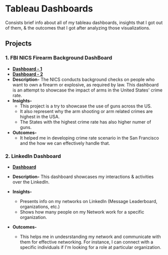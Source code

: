 # Tableau Dashboards
Consists brief info about all of my tableau dashboards, insights that I got out of them, & the outcomes that I got after analyzing those visualizations.

## Projects

### 1. FBI NICS Firearm Background DashBoard
   - **[Dashboard - 1](https://public.tableau.com/app/profile/abhishek7107/viz/FBINICSFirearmBackgroundCheckData-D2/Dashboard1)**
   - **[Dashboard - 2](https://public.tableau.com/app/profile/abhishek7107/viz/FBINICSFirearmBackgroundCheckData_16730558069400/Dashboard2)**
   - **Description-** The NICS conducts background checks on people who want to own a firearm or explosive, as required by law. This dashboard is an attempt to showcase the impact of arms in the United States' crime rate.
   - **Insights-**
      - This project is a try to showcase the use of guns across the US.
      - It also represent why the arm shooting or arm related crimes are highest in the USA.
      - The States with the highest crime rate has also higher numer of guns.
   - **Outcomes-**
      - It helped me in developing crime rate scenario in the San Francisco and the how we can effectively handle that.

### 2. LinkedIn Dashboard
   - **[Dashboard](https://public.tableau.com/app/profile/abhishek7107/viz/LinkedInDashBoard/LinkedinDashboard)**
   - **Description-** This dashboard showcases my interactions & activities over the LinkedIn.
   - **Insights-**
      - Presents info on my networks on LinkedIn (Message Leaderboard, organizations, etc.)
      - Shows how many people on my Network work for a specific organization.
      
   - **Outcomes-**
      - This helps me in undesrstanding my network and communicate with them for effective networking. For instance, I can connect with a specific individuals if I'm looking for a role at particular organization.
